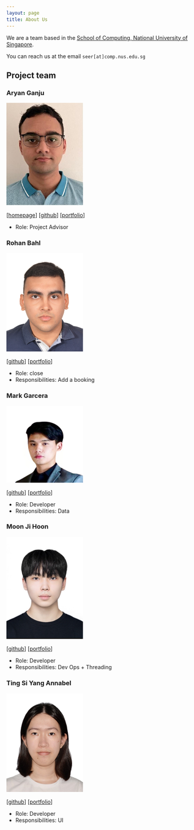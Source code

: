 ```yaml
---
layout: page
title: About Us
---
```


We are a team based in the [School of Computing, National University of Singapore](http://www.comp.nus.edu.sg).

You can reach us at the email `seer[at]comp.nus.edu.sg`

## Project team

### Aryan Ganju

<img src="images/aryang01.png" width="200px">

[[homepage](https://ay2324s1-cs2103t-f10-1.github.io/tp)]
[[github](https://github.com/AryanG01)]
[[portfolio](team/aryang01.md)]

* Role: Project Advisor

### Rohan Bahl

<img src="images/rb9823.png" width="200px">

[[github](http://github.com/RB9823)]
[[portfolio](team/rb9823.md)]

* Role: close
* Responsibilities: Add a booking

### Mark Garcera

<img src="images/markgcera.png" width="200px">

[[github](http://github.com/markgcera)] 
[[portfolio](team/markgcera.md)]

* Role: Developer
* Responsibilities: Data

### Moon Ji Hoon

<img src="images/iyioon.png" width="200px">

[[github](http://github.com/iyioon)]
[[portfolio](team/iyioon.md)]

* Role: Developer
* Responsibilities: Dev Ops + Threading

### Ting Si Yang Annabel

<img src="images/annabelting.png" width="200px">

[[github](http://github.com/AnnabelTing)]
[[portfolio](team/annabelting.md)]

* Role: Developer
* Responsibilities: UI
